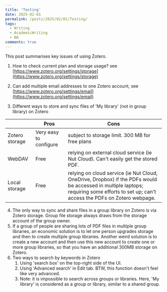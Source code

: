 ```yaml
---
title: 'Testing'
date: 2025-02-01
permalink: /posts/2025/02/01/Testing/
tags:
  - Writing
  - AcademicWriting
  - NA
comments: true
---
```


This post summarises key issues of using Zotero.

1. How to check current plan and storage usage? see [https://www.zotero.org/settings/storage](https://www.zotero.org/settings/storage)

2. Can add multiple email addresses to one Zotero account, see [https://www.zotero.org/settings/email](https://www.zotero.org/settings/email)
3. Different ways to store and sync files of 'My library' (not in group library) on Zotero

|                | Pros                   | Cons                                                         |
| -------------- | ---------------------- | ------------------------------------------------------------ |
| Zotero storage | Very easy to configure | subject to storage limit. 300 MB for free plans              |
| WebDAV         | Free                   | relying on external cloud service (ie Nut Cloud). Can't easily get the stored PDF. |
| Local storage  | Free                   | relying on cloud service (ie Nut Cloud, OneDrive, Dropbox) if the PDFs would be accessed in multiple laptops; requiring some efforts to set up; can't access the PDFs on Zotero webpage. |

4. The only way to sync and share files in a group library on Zotero is via Zotero storage. Group file storage always draws from the storage account of the group owner. 
5. If a group of people are sharing lots of PDF files in multiple group libraries, an economic solution is to let one person upgrades storage and then to create multiple group libraries. Another weird solution is to create a new account and then use this new account to create one or more group libraries, so that you have an additional 300MB storage on Zotero.
6. Two ways to search by keywords in Zotero
   1. Using 'search box' on the top-right side of the UI.
   2. Using 'Advanced search' in Edit tab. BTW, this function doesn't feel like very advanced.
   3. Note: it is impossible to search across groups or libraries. Here, 'My library' is considered as a group or library, similar to a shared group.
